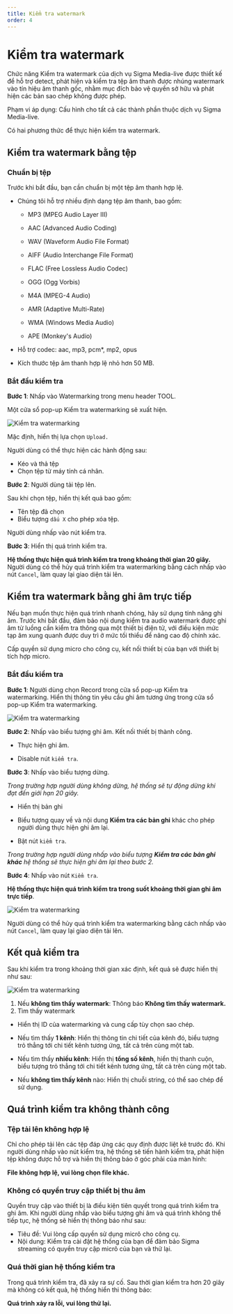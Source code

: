 ```yaml
---
title: Kiểm tra watermark
order: 4
---
```

# Kiểm tra watermark

Chức năng Kiểm tra watermark của dịch vụ Sigma Media-live được thiết kế để hỗ trợ detect, phát hiện và kiểm tra tệp âm thanh được nhúng watermark vào tín hiệu âm thanh gốc, nhằm mục đích bảo vệ quyền sở hữu và phát hiện các bản sao chép không được phép. 

Phạm vi áp dụng: Cấu hình cho tất cả các thành phần thuộc dịch vụ Sigma Media-live.

Có hai phương thức để thực hiện kiểm tra watermark.

## Kiểm tra watermark bằng tệp
### Chuẩn bị tệp
Trước khi bắt đầu, bạn cần chuẩn bị một tệp âm thanh hợp lệ. 

- Chúng tôi hỗ trợ nhiều định dạng tệp âm thanh, bao gồm: 

    - MP3 (MPEG Audio Layer III)

    - AAC (Advanced Audio Coding)

    - WAV (Waveform Audio File Format)

    - AIFF (Audio Interchange File Format)

    - FLAC (Free Lossless Audio Codec)

    - OGG (Ogg Vorbis)

    - M4A (MPEG-4 Audio)

    - AMR (Adaptive Multi-Rate)

    - WMA (Windows Media Audio)

    - APE (Monkey's Audio)

- Hỗ trợ codec: aac, mp3, pcm*, mp2, opus
- Kích thước tệp âm thanh hợp lệ nhỏ hơn 50 MB.

### Bắt đầu kiểm tra
**Bước 1**: Nhấp vào Watermarking trong menu header TOOL.

Một cửa sổ pop-up Kiểm tra watermarking sẽ xuất hiện.

![Kiểm tra watermarking](/docs/images/media-live/watermark/upload.png)

Mặc định, hiển thị lựa chọn `Upload.`

Người dùng có thể thực hiện các hành động sau:

- Kéo và thả tệp
- Chọn tệp từ máy tính cá nhân.

**Bước 2**: 
Người dùng tải tệp lên.

Sau khi chọn tệp, hiển thị kết quả bao gồm:

- Tên tệp đã chọn
- Biểu tượng `dấu X` cho phép xóa tệp.

Người dùng nhấp vào nút kiểm tra.

**Bước 3**: Hiển thị quá trình kiểm tra.

**Hệ thống thực hiện quá trình kiểm tra trong khoảng thời gian 20 giây.** Người dùng có thể hủy quá trình kiểm tra watermarking bằng cách nhấp vào nút `Cancel`, làm quay lại giao diện tải lên.

## Kiểm tra watermark bằng ghi âm trực tiếp
Nếu bạn muốn thực hiện quá trình nhanh chóng, hãy sử dụng tính năng ghi âm. 
Trước khi bắt đầu, đảm bảo nội dung kiểm tra audio watermark được ghi âm từ luồng cần kiểm tra thông qua một thiết bị điện tử, với điều kiện mức tạp âm xung quanh được duy trì ở mức tối thiểu để nâng cao độ chính xác.

Cấp quyền sử dụng micro cho công cụ, kết nối thiết bị của bạn với thiết bị tích hợp micro.

### Bắt đầu kiểm tra

**Bước 1**: Người dùng chọn Record trong cửa sổ pop-up Kiểm tra watermarking. Hiển thị thông tin yêu cầu ghi âm tương ứng trong cửa sổ pop-up Kiểm tra watermarking.

![Kiểm tra watermarking](/docs/images/media-live/watermark/record.png)

**Bước 2**: Nhấp vào biểu tượng ghi âm. Kết nối thiết bị thành công.
- Thực hiện ghi âm.

- Disable nút `kiểm tra`.

**Bước 3**: Nhấp vào biểu tượng dừng.

*Trong trường hợp người dùng không dừng, hệ thống sẽ tự động dừng khi đạt đến giới hạn 20 giây.*

- Hiển thị bản ghi

- Biểu tượng quay về và nội dung **Kiểm tra các bản ghi** khác cho phép người dùng thực hiện ghi âm lại.

- Bật nút `kiểm tra`.

*Trong trường hợp người dùng nhấp vào biểu tượng **Kiểm tra các bản ghi khác** hệ thống sẽ thực hiện ghi âm lại theo bước 2.*

**Bước 4**: Nhấp vào nút `Kiểm tra`.

**Hệ thống thực hiện quá trình kiểm tra trong suốt khoảng thời gian ghi âm trực tiếp**. 

![Kiểm tra watermarking](/docs/images/media-live/watermark/check.png)

Người dùng có thể hủy quá trình kiểm tra watermarking bằng cách nhấp vào nút `Cancel`, làm quay lại giao diện tải lên.

## Kết quả kiểm tra

Sau khi kiểm tra trong khoảng thời gian xác định, kết quả sẽ được hiển thị như sau:

![Kiểm tra watermarking](/docs/images/media-live/watermark/result.png)

1. Nếu **không tìm thấy watermark**: Thông báo **Không tìm thấy watermark.**
2. Tìm thấy watermark
- Hiển thị ID của watermarking và cung cấp tùy chọn sao chép.

- Nếu tìm thấy **1 kênh**: Hiển thị thông tin chi tiết của kênh đó, biểu tượng trỏ thẳng tới chi tiết kênh tương ứng, tất cả trên cùng một tab.

- Nếu tìm thấy **nhiều kênh**: Hiển thị **tổng số kênh**, hiển thị thanh cuộn, biểu tượng trỏ thẳng tới chi tiết kênh tương ứng, tất cả trên cùng một tab.

- Nếu **không tìm thấy kênh** nào: Hiển thị chuỗi string, có thể sao chép để sử dụng.

## Quá trình kiểm tra không thành công
### Tệp tải lên không hợp lệ
Chỉ cho phép tải lên các tệp đáp ứng các quy định được liệt kê trước đó. Khi người dùng nhấp vào nút kiểm tra, hệ thống sẽ tiến hành kiểm tra, phát hiện tệp không được hỗ trợ và hiển thị thông báo ở góc phải của màn hình:

**File không hợp lệ, vui lòng chọn file khác.**

### Không có quyền truy cập thiết bị thu âm
Quyền truy cập vào thiết bị là điều kiện tiên quyết trong quá trình kiểm tra ghi âm. Khi người dùng nhấp vào biểu tượng ghi âm và quá trình không thể tiếp tục, hệ thống sẽ hiển thị thông báo như sau:
- Tiêu đề: Vui lòng cấp quyền sử dụng micrô cho công cụ.
- Nội dung: Kiểm tra cài đặt hệ thống của bạn để đảm bảo Sigma streaming có quyền truy cập micrô của bạn và thử lại.

### Quá thời gian hệ thống kiểm tra
Trong quá trình kiểm tra, đã xảy ra sự cố. Sau thời gian kiểm tra hơn 20 giây mà không có kết quả, hệ thống hiển thi thông báo: 

**Quá trình xảy ra lỗi, vui lòng thử lại.**

